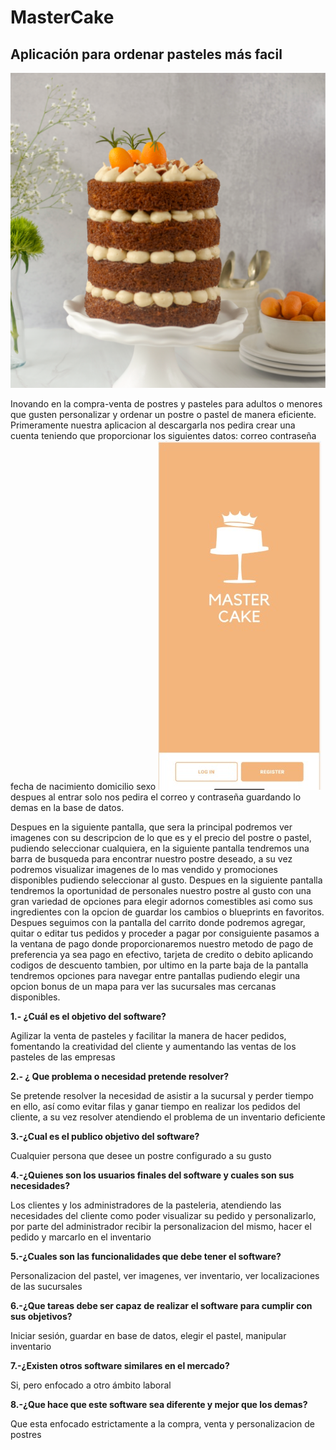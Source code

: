 # MasterCake
## Aplicación para ordenar pasteles más facil 

![pastel](/Pastel.png "Texto para mostrar en caso de que no cargue la imagen")


Inovando en la compra-venta de postres y pasteles para adultos 
o menores que gusten personalizar y ordenar un postre o pastel
 de manera eficiente.
Primeramente nuestra aplicacion al descargarla nos pedira crear una cuenta teniendo que proporcionar los siguientes datos:
correo
contraseña
fecha de nacimiento
domicilio
sexo
![pastel](/Pastel2.jpeg "Texto para mostrar en caso de que no cargue la imagen")
despues al entrar solo nos pedira el correo y contraseña guardando lo demas en la base de datos.

Despues en la siguiente pantalla, que sera la principal podremos ver imagenes con su descripcion de lo que es y el precio del postre o pastel, pudiendo seleccionar cualquiera, en la siguiente pantalla tendremos una barra de busqueda para encontrar nuestro postre deseado, a su vez podremos visualizar imagenes de lo mas vendido y promociones disponibles pudiendo seleccionar al gusto.
Despues en la siguiente pantalla tendremos la oportunidad de personales nuestro postre al gusto con una gran variedad de opciones para elegir adornos comestibles asi como sus ingredientes con la opcion de guardar los cambios o blueprints en favoritos.
Despues seguimos con la pantalla del carrito donde podremos agregar, quitar o editar tus pedidos y proceder a pagar por consiguiente pasamos a la ventana de pago donde proporcionaremos nuestro metodo de pago de preferencia ya sea pago en efectivo, tarjeta de credito o debito aplicando codigos de descuento tambien, por ultimo 
en la parte baja de la pantalla tendremos opciones para navegar entre pantallas pudiendo elegir una opcion bonus de un mapa para ver las sucursales mas cercanas 
disponibles. 


**1.- ¿Cuál es el objetivo del software?**

Agilizar la venta de pasteles y facilitar la manera de hacer pedidos, fomentando la creatividad del cliente y aumentando las ventas de los pasteles de las empresas

**2.- ¿ Que problema o necesidad pretende resolver?**

Se pretende resolver la necesidad de asistir a la sucursal y perder tiempo en ello, así como evitar filas y ganar tiempo en realizar los pedidos del cliente, a su vez resolver atendiendo el problema de un inventario deficiente

**3.-¿Cual es el publico objetivo del software?**

Cualquier persona que desee un postre configurado a su gusto

**4.-¿Quienes son los usuarios finales del software y cuales son sus necesidades?**

Los clientes y los administradores de la pasteleria, atendiendo las necesidades del cliente como poder visualizar su pedido y personalizarlo, por parte del administrador recibir la personalizacion del mismo, hacer el pedido y marcarlo en el inventario

**5.-¿Cuales son las funcionalidades que debe tener el software?**

Personalizacion del pastel, ver imagenes, ver inventario, ver localizaciones de las sucursales 

**6.-¿Que tareas debe ser capaz de realizar el software para cumplir con sus objetivos?**

Iniciar sesión, guardar en base de datos, elegir el pastel, manipular inventario

**7.-¿Existen otros software similares en el mercado?**

Si, pero enfocado a otro ámbito laboral

**8.-¿Que hace que este software sea diferente y mejor que los demas?**

Que esta enfocado estrictamente a la compra, venta y personalizacion de postres

